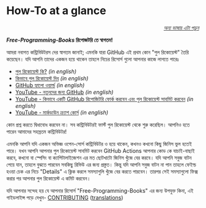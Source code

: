 # How-To at a glance

<div align="right" markdown="1">

*[অন্য ভাষায় এটা পড়ুন](../README.md#translations)*

</div>

***Free-Programming-Books* রিপোজটরি তে স্বাগতম!**

আমরা নবাগত কন্ট্রিবিউটরস দের স্বাগতম জানাই; এমনকি যারা GitHub এই প্রথম কোন "পুল রিকোয়েস্ট" তৈরি কয়েছেন। যদি আপনি তাদের একজন হয়ে থাকেন তাহলে নিচের রিসোর্স গুলো আপনার কাজে লাগতে পারেঃ

* [পুল রিকোয়েস্ট কি?](https://docs.github.com/en/pull-requests/collaborating-with-pull-requests/proposing-changes-to-your-work-with-pull-requests/about-pull-requests) *(in english)*
* [কিভাবে পুল রিকোয়েস্ট দিব](https://docs.github.com/en/pull-requests/collaborating-with-pull-requests/proposing-changes-to-your-work-with-pull-requests/creating-a-pull-request) *(in english)*
* [GitHub হ্যালো ওয়ার্ল্ড](https://docs.github.com/en/get-started/quickstart/hello-world) *(in english)*
* [YouTube - নতুনদের জন্য GitHub](https://www.youtube.com/watch?v=0fKg7e37bQE) *(in english)*
* [YouTube - কিভাবে একটি GitHub রিপোজিটরি ফোর্ক করবেন এবং পুল রিকোয়েস্ট সাবমিট করবেন](https://www.youtube.com/watch?v=G1I3HF4YWEw) *(in english)*
* [YouTube - মার্কডাউন ক্র্যাশ কোর্স](https://www.youtube.com/watch?v=HUBNt18RFbo) *(in english)*


কোন প্রশ্ন করতে দ্বিধাবোধ করবেন না। সব কন্ট্রিবিউটরই ফার্স্ট পুল রিকোয়েস্ট থেকে শুরু করেছিল। আপনিও হতে পারেন আমাদের সহস্রতম কন্ট্রিবিউটর!

এমনকি আপনি যদি একজন অভিজ্ঞ ওপেন-সোর্স কন্ট্রিবিউটর ও হয়ে থাকেন, কখনও কখনো কিছু জিনিস ভুল হতেই পারে। যখন আপনি আপনার পুল রিকোয়েস্ট সাবমিট করবেন GitHub Actions আপনার কোড কে যাচাই-বাছাই করবে, কখনো বা স্পেসিং বা ক্যাপিটালাইজেশন এর মত ছোটখাটো জিনিস খুঁজে বের করবে। যদি আপনি সবুজ বাটন পেয়ে যান, তাহলে বুঝতে পারবেন সবকিছু রিভিউ এর জন্য প্রস্তুত। কিন্তু যদি আপনি সবুজ বাটন না পান তাহলে ফেইল্ড হওয়া চেক এর নিচে "Details" এ ক্লিক করলে সমস্যাগুলি খুঁজে বের করতে পারবেন। তারপর সেই সমস্যাগুলো ফিক্স করার পর আপনার পুল রিকোয়েস্ট এ কমিট করবেন।

যদি আপনার সন্দেহ হয় যে আপনার রিসোর্স "Free-Programming-Books" এর জন্য উপযুক্ত কিনা, এই গাইডলাইন্স পড়ে দেখুন- [CONTRIBUTING](CONTRIBUTING.md) ([translations](../README.md#translations))
